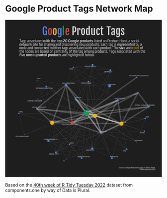 # Google Product Tags Network Map

<img src='https://github.com/samiaab1990/Data-Visualizations/blob/2036686ff73ce7ac454861cc530f2e244573d5d9/Product%20Hunt%20Network%20Graph/network_graph_top_20.png'>

Based on the [40th week of R Tidy Tuesday 2022](https://github.com/rfordatascience/tidytuesday/tree/master/data/2022/2022-10-04) dataset from  components.one by way of Data is Plural.
